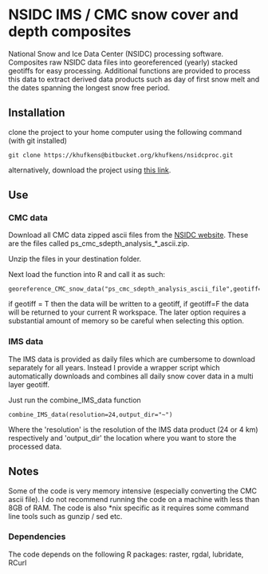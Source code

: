 # NSIDC IMS / CMC snow cover and depth composites

National Snow and Ice Data Center (NSIDC) processing software. Composites raw NSIDC data files into georeferenced (yearly) stacked geotiffs for easy processing. Additional functions are provided to process this data to extract derived data products such as day of first snow melt and the dates spanning the longest snow free period.

## Installation

clone the project to your home computer using the following command (with git installed)

	git clone https://khufkens@bitbucket.org/khufkens/nsidcproc.git

alternatively, download the project using [this link](https://bitbucket.org/khufkens/nsidcproc/get/master.zip).
	
## Use

### CMC data

Download all CMC data zipped ascii files from the [NSIDC website](ftp://sidads.colorado.edu/pub/DATASETS/nsidc0447_CMC_snow_depth_v01/). These are the files called ps_cmc_sdepth_analysis_*_ascii.zip.

Unzip the files in your destination folder.

Next load the function into R and call it as such:

	georeference_CMC_snow_data("ps_cmc_sdepth_analysis_ascii_file",geotiff=T)

if geotiff = T then the data will be written to a geotiff, if geotiff=F the data will be returned to your current R workspace. The later option requires a substantial amount of memory so be careful when selecting this option.

### IMS data

The IMS data is provided as daily files which are cumbersome to download separately for all years. Instead I provide a wrapper script which automatically downloads and combines all daily snow cover data in a multi layer geotiff.

Just run the combine_IMS_data function

	combine_IMS_data(resolution=24,output_dir="~")

Where the 'resolution' is the resolution of the IMS data product (24 or 4 km) respectively and 'output_dir' the location where you want to store the processed data.


## Notes

Some of the code is very memory intensive (especially converting the CMC ascii file). I do not recommend running the code on a machine with less than 8GB of RAM. The code is also *nix specific as it requires some command line tools such as gunzip / sed etc.

### Dependencies

The code depends on the following R packages: raster, rgdal, lubridate, RCurl
